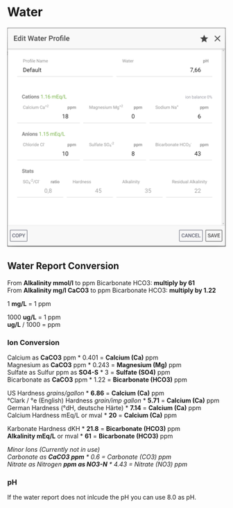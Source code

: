 # Water

![Enter your water report values as ppm \(mg/l\)](../.gitbook/assets/image%20%285%29.png)

## Water Report Conversion

From **Alkalinity mmol/l** to ppm Bicarbonate HCO3: **multiply by 61**  
From **Alkalinity mg/l CaCO3** to ppm Bicarbonate HCO3: **multiply by 1.22**

1 **mg/L** = 1 ppm  
  
1000 **ug/L** = 1 ppm  
**ug/L** / 1000 = ppm

### Ion Conversion

Calcium as **CaCO3** ppm \* 0.401 = **Calcium \(Ca\)** ppm  
Magnesium as **CaCO3** ppm \* 0.243 = **Magnesium \(Mg\)** ppm  
Sulfate as Sulfur ppm as **SO4-S** \* 3 = **Sulfate \(SO4\)** ppm  
Bicarbonate as **CaCO3** ppm \* 1.22 = **Bicarbonate \(HCO3\)** ppm  
  
US Hardness _grains/gallon_ \* **6.86** = **Calcium \(Ca\)** ppm  
°Clark / °e \(English\) Hardness _grain/imp gallon_ \* **5.71** = **Calcium \(Ca\)** ppm  
German Hardness \(°dH, deutsche Härte\) \* **7.14** = **Calcium \(Ca\)** ppm  
Calcium Hardness mEq/L or mval \* **20** = **Calcium \(Ca\)** ppm  
  
Karbonate Hardness dKH \* **21.8** = **Bicarbonate \(HCO3\)** ppm  
**Alkalinity mEq/L** or mval \* **61** = **Bicarbonate \(HCO3\)** ppm  
  
_Minor Ions \(Currently not in use\)_  
_Carbonate as **CaCO3 ppm** \* 0.6 = Carbonate \(CO3\) ppm  
Nitrate as Nitrogen **ppm as NO3-N** \* 4.43 = Nitrate \(NO3\) ppm_

### pH

If the water report does not inlcude the pH you can use 8.0 as pH.

